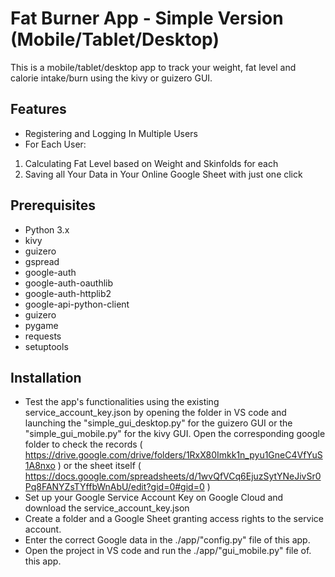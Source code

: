 # Fat Burner App - Simple Version (Mobile/Tablet/Desktop)

This is a mobile/tablet/desktop app to track your weight, fat level and calorie intake/burn using the kivy or guizero GUI.


## Features

- Registering and Logging In Multiple Users
- For Each User:
 1. Calculating Fat Level based on Weight and Skinfolds for each
 2. Saving all Your Data in Your Online Google Sheet with just one click


## Prerequisites

- Python 3.x
- kivy
- guizero
- gspread
- google-auth
- google-auth-oauthlib
- google-auth-httplib2
- google-api-python-client
- guizero
- pygame
- requests
- setuptools


## Installation

- Test the app's functionalities using the existing service_account_key.json by opening the folder in VS code and launching the 
    "simple_gui_desktop.py" for the guizero GUI or the "simple_gui_mobile.py" for the kivy GUI. Open the corresponding google folder to check the records (
        https://drive.google.com/drive/folders/1RxX80Imkk1n_pyu1GneC4VfYuS1A8nxo
    ) or the sheet itself (
        https://docs.google.com/spreadsheets/d/1wvQfVCq6EjuzSytYNeJivSr0Pq8FANYZsTYffbWnAbU/edit?gid=0#gid=0
    )
- Set up your Google Service Account Key on Google Cloud and download the service_account_key.json
- Create a folder and a Google Sheet granting access rights to the service account.
- Enter the correct Google data in the ./app/"config.py" file of this app.
- Open the project in VS code and run the ./app/"gui_mobile.py" file of. this app.

